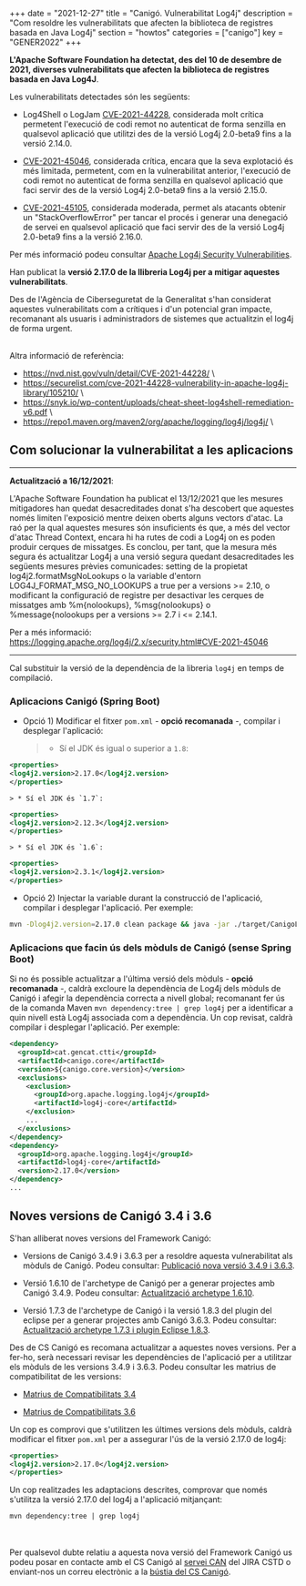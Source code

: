 +++
date        = "2021-12-27"
title       = "Canigó. Vulnerabilitat Log4j"
description = "Com resoldre les vulnerabilitats que afecten la biblioteca de registres basada en Java Log4j"
section     = "howtos"
categories  = ["canigo"]
key         = "GENER2022"
+++

**L'Apache Software Foundation ha detectat, des del 10 de desembre de 2021, diverses vulnerabilitats que afecten la
biblioteca de registres basada en Java Log4J**.

Les vulnerabilitats detectades són les següents:

- Log4Shell o LogJam [CVE-2021-44228](https://cve.mitre.org/cgi-bin/cvename.cgi?name=CVE-2021-44228), considerada molt crítica permetent l'execució
de codi remot no autenticat de forma senzilla en qualsevol aplicació que utilitzi des de la versió Log4j 2.0-beta9 fins a la versió 2.14.0.

- [CVE-2021-45046](https://cve.mitre.org/cgi-bin/cvename.cgi?name=CVE-2021-45046), considerada crítica, encara que la seva explotació és més limitada,
permetent, com en la vulnerabilitat anterior, l'execució de codi remot no autenticat de forma senzilla en qualsevol aplicació que faci servir des de la
versió Log4j 2.0-beta9 fins a la versió 2.15.0.

- [CVE-2021-45105](https://cve.mitre.org/cgi-bin/cvename.cgi?name=CVE-2021-45105), considerada moderada, permet als atacants obtenir un "StackOverflowError"
per tancar el procés i generar una denegació de servei en qualsevol aplicació que faci servir des de la versió Log4j 2.0-beta9 fins a la versió 2.16.0.

Per més informació podeu consultar [Apache Log4j Security Vulnerabilities](https://logging.apache.org/log4j/2.x/security.html).

Han publicat la **versió 2.17.0 de la llibreria Log4j per a mitigar aquestes vulnerabilitats**.

Des de l'Agència de Ciberseguretat de la Generalitat s'han considerat aquestes vulnerabilitats com a crítiques i d'un potencial
gran impacte, recomanant als usuaris i administradors de sistemes que actualitzin el log4j de forma urgent.

<br/>
Altra informació de referència:

* <https://nvd.nist.gov/vuln/detail/CVE-2021-44228/> \
* <https://securelist.com/cve-2021-44228-vulnerability-in-apache-log4j-library/105210/> \
* <https://snyk.io/wp-content/uploads/cheat-sheet-log4shell-remediation-v6.pdf> \
* <https://repo1.maven.org/maven2/org/apache/logging/log4j/log4j/> \

## Com solucionar la vulnerabilitat a les aplicacions

---

**Actualització a 16/12/2021**:

L'Apache Software Foundation ha publicat el 13/12/2021 que les mesures mitigadores han quedat desacreditades donat s'ha descobert
que aquestes només limiten l'exposició mentre deixen oberts alguns vectors d'atac.
La raó per la qual aquestes mesures són insuficients és que, a més del vector d'atac Thread Context, encara hi ha rutes de
codi a Log4j on es poden produir cerques de missatges.
Es conclou, per tant, que la mesura més segura és actualitzar Log4j a una versió segura quedant desacreditades
les següents mesures prèvies comunicades: setting de la propietat log4j2.formatMsgNoLookups o la variable d'entorn
LOG4J_FORMAT_MSG_NO_LOOKUPS a true per a versions >= 2.10, o modificant la configuració de registre per desactivar
les cerques de missatges amb %m{nolookups}, %msg{nolookups} o %message{nolookups per a versions >= 2.7 i <= 2.14.1.

Per a més informació: https://logging.apache.org/log4j/2.x/security.html#CVE-2021-45046

---

Cal substituir la versió de la dependència de la libreria `log4j` en temps de compilació.

### Aplicacions Canigó (Spring Boot)

* Opció 1) Modificar el fitxer `pom.xml` - **opció recomanada** -, compilar i desplegar l'aplicació:

    > * Sí el JDK és igual o superior a `1.8`:
```xml
<properties>
<log4j2.version>2.17.0</log4j2.version>
</properties>
```

    > * Sí el JDK és `1.7`:
```xml
<properties>
<log4j2.version>2.12.3</log4j2.version>
</properties>
```

    > * Sí el JDK és `1.6`:
```xml
<properties>
<log4j2.version>2.3.1</log4j2.version>
</properties>
```

* Opció 2) Injectar la variable durant la construcció de l'aplicació, compilar i desplegar l'aplicació. Per exemple:
```sh
mvn -Dlog4j2.version=2.17.0 clean package && java -jar ./target/CanigoLog4jShellTest.war
```

### Aplicacions que facin ús dels mòduls de Canigó (sense Spring Boot)

Si no és possible actualitzar a l'última versió dels mòduls - **opció recomanada** -, caldrà excloure la dependència de Log4j
dels mòduls de Canigó i afegir la dependència correcta a nivell global; recomanant fer ús de la comanda Maven `mvn dependency:tree | grep log4j`
per a identificar a quin nivell està Log4j associada com a dependència. Un cop revisat, caldrà compilar i desplegar l'aplicació.
Per exemple:

```xml
<dependency>
  <groupId>cat.gencat.ctti</groupId>
  <artifactId>canigo.core</artifactId>
  <version>${canigo.core.version}</version>
  <exclusions>
	<exclusion>
	  <groupId>org.apache.logging.log4j</groupId>
	  <artifactId>log4j-core</artifactId>
	</exclusion>
	...
  </exclusions>
</dependency>
<dependency>
  <groupId>org.apache.logging.log4j</groupId>
  <artifactId>log4j-core</artifactId>
  <version>2.17.0</version>
</dependency>
...
```

## Noves versions de Canigó 3.4 i 3.6

S'han alliberat noves versions del Framework Canigó:

* Versions de Canigó 3.4.9 i 3.6.3 per a resoldre aquesta vulnerabilitat als mòduls de Canigó.
Podeu consultar: [Publicació nova versió 3.4.9 i 3.6.3](/noticies/2021-12-27-CAN-actualitzacio-canigo-3_4_9_3_6_3).

* Versió 1.6.10 de l'archetype de Canigó per a generar projectes amb Canigó 3.4.9.
Podeu consultar: [Actualització archetype 1.6.10](/noticies/2021-12-27-CAN-Actualitzacio_archetype_1_6_10/).

* Versió 1.7.3 de l'archetype de Canigó i la versió 1.8.3 del plugin del eclipse per a generar projectes amb Canigó 3.6.3.
Podeu consultar: [Actualització archetype 1.7.3 i plugin Eclipse 1.8.3](/noticies/2021-12-27-CAN-Actualitzacio_archetype_1_7_3_plugin_eclipse_1_8_3/).

Des de CS Canigó es recomana actualitzar a aquestes noves versions. Per a fer-ho, serà necessari revisar les dependències de l'aplicació
per a utilitzar els mòduls de les versions 3.4.9 i 3.6.3. Podeu consultar les matrius de compatibilitat de les versions:

- [Matrius de Compatibilitats 3.4](/canigo-download-related/matrius-compatibilitats/canigo-34/)

- [Matrius de Compatibilitats 3.6](/canigo-download-related/matrius-compatibilitats/canigo-36/)

Un cop es comprovi que s'utilitzen les últimes versions dels mòduls, caldrà modificar el fitxer `pom.xml` per a assegurar l'ús
de la versió 2.17.0 de log4j:

```xml
<properties>
<log4j2.version>2.17.0</log4j2.version>
</properties>
```

Un cop realitzades les adaptacions descrites, comprovar que només s'utilitza la versió 2.17.0 del log4j a l'aplicació mitjançant:

```
mvn dependency:tree | grep log4j
```

<br/><br/>
Per qualsevol dubte relatiu a aquesta nova versió del Framework Canigó us podeu posar en contacte amb el CS Canigó
al [servei CAN](https://cstd.ctti.gencat.cat/jiracstd/projects/CAN) del JIRA CSTD o enviant-nos un correu electrònic
a la [bústia del CS Canigó](mailto:oficina-tecnica.canigo.ctti@gencat.cat).